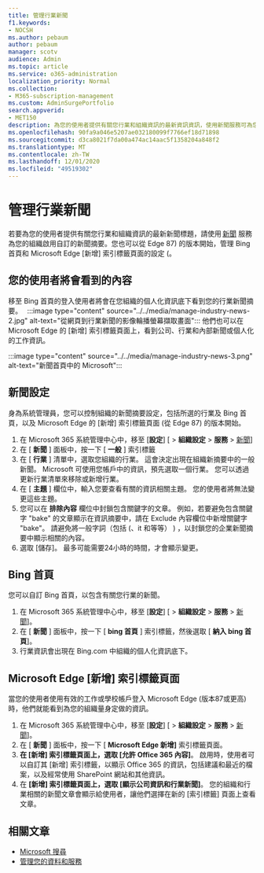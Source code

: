 ```yaml
---
title: 管理行業新聞
f1.keywords:
- NOCSH
ms.author: pebaum
author: pebaum
manager: scotv
audience: Admin
ms.topic: article
ms.service: o365-administration
localization_priority: Normal
ms.collection:
- M365-subscription-management
ms.custom: AdminSurgePortfolio
search.appverid:
- MET150
description: 為您的使用者提供有關您行業和組織資訊的最新資訊資訊，使用新聞服務可為您的組織啟用自訂的新聞摘要。
ms.openlocfilehash: 90fa9a046e5207ae032180099f7766ef18d71898
ms.sourcegitcommit: d3ca8021f7da00a474ac14aac5f1358204a848f2
ms.translationtype: MT
ms.contentlocale: zh-TW
ms.lasthandoff: 12/01/2020
ms.locfileid: "49519302"
---
```

# <a name="manage-industry-news"></a>管理行業新聞

若要為您的使用者提供有關您行業和組織資訊的最新新聞標題，請使用 [新聞](https://admin.microsoft.com/adminportal/home?#/Settings/Services/:/Settings/L1/BingNews) 服務為您的組織啟用自訂的新聞摘要。您也可以從 Edge 87) 的版本開始，管理 Bing 首頁和 Microsoft Edge [新增] 索引標籤頁面的設定 (。

## <a name="what-your-users-will-see"></a>您的使用者將會看到的內容
 
移至 Bing 首頁的登入使用者將會在您組織的個人化資訊底下看到您的行業新聞摘要。   
:::image type="content" source="../../media/manage-industry-news-2.jpg" alt-text="從網頁到行業新聞的影像輪播螢幕擷取畫面":::
他們也可以在 Microsoft Edge 的 [新增] 索引標籤頁面上，看到公司、行業和內部新聞或個人化的工作資訊。 

:::image type="content" source="../../media/manage-industry-news-3.png" alt-text="新聞首頁中的 Microsoft":::

## <a name="news-settings"></a>新聞設定

身為系統管理員，您可以控制組織的新聞摘要設定，包括所選的行業及 Bing 首頁，以及 Microsoft Edge 的 [新增] 索引標籤頁面 (從 Edge 87) 的版本開始。

1. 在 Microsoft 365 系統管理中心中，移至 [**設定**] [  >  **組織設定**  >  **服務**  >  [新聞](https://admin.microsoft.com/adminportal/home?#/Settings/Services/:/Settings/L1/BingNews)]
2. 在 [ **新聞** ] 面板中，按一下 [ **一般** ] 索引標籤
3. 在 [ **行業** ] 清單中，選取您組織的行業。 這會決定出現在組織新摘要中的一般新聞。 Microsoft 可使用您帳戶中的資訊，預先選取一個行業。 您可以透過更新行業清單來移除或新增行業。
4. 在 [ **主題** ] 欄位中，輸入您要查看有關的資訊相關主題。 您的使用者將無法變更這些主題。
5. 您可以在 **排除內容** 欄位中封鎖包含關鍵字的文章。  例如，若要避免包含關鍵字 "bake" 的文章顯示在資訊摘要中，請在 Exclude 內容欄位中新增關鍵字 "bake"。 請避免將一般字詞（包括 (、it 和等等） ) ，以封鎖您的企業新聞摘要中顯示相關的內容。
6. 選取 [儲存]。 最多可能需要24小時的時間，才會顯示變更。

## <a name="bing-homepage"></a>Bing 首頁

您可以自訂 Bing 首頁，以包含有關您行業的新聞。 

1. 在 Microsoft 365 系統管理中心中，移至 [**設定**] [  >  **組織設定**  >  **服務**  >  [新聞](https://admin.microsoft.com/adminportal/home?#/Settings/Services/:/Settings/L1/BingNews)]。 
2. 在 [ **新聞** ] 面板中，按一下 [ **bing 首頁** ] 索引標籤，然後選取 [ **納入 bing 首頁**]。
3. 行業資訊會出現在 Bing.com 中組織的個人化資訊底下。

## <a name="microsoft-edge-new-tab-page"></a>Microsoft Edge [新增] 索引標籤頁面 
當您的使用者使用有效的工作或學校帳戶登入 Microsoft Edge (版本87或更高) 時，他們就能看到為您的組織量身定做的資訊。

1. 在 Microsoft 365 系統管理中心中，移至 [**設定**] [  >  **組織設定**  >  **服務**  >  [新聞](https://admin.microsoft.com/adminportal/home?#/Settings/Services/:/Settings/L1/BingNews)]。
2. 在 [ **新聞** ] 面板中，按一下 [ **Microsoft Edge 新增]** 索引標籤頁面。
3. **在 [新增] 索引標籤頁面上，選取 [允許 Office 365 內容]**。 啟用時，使用者可以自訂其 [新增] 索引標籤，以顯示 Office 365 的資訊，包括建議和最近的檔案，以及經常使用 SharePoint 網站和其他資訊。
4. 在 **[新增] 索引標籤頁面上，選取 [顯示公司資訊和行業新聞]**。 您的組織和行業相關的新聞文章會顯示給使用者，讓他們選擇在新的 [索引標籤] 頁面上查看文章。

## <a name="related-articles"></a>相關文章

- [Microsoft 搜尋](https://docs.microsoft.com/microsoftsearch/)
- [管理您的資料和服務](https://docs.microsoft.com/microsoft-365/admin/manage)
